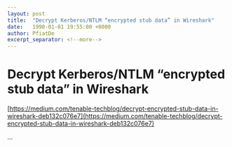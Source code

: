 ```yaml
---
layout: post
title:  "Decrypt Kerberos/NTLM “encrypted stub data” in Wireshark"
date:   1990-01-01 19:55:00 +0000
author: PfiatDe
excerpt_separator: <!--more-->
---
```


# Decrypt Kerberos/NTLM “encrypted stub data” in Wireshark

[https://medium.com/tenable-techblog/decrypt-encrypted-stub-data-in-wireshark-deb132c076e7](https://medium.com/tenable-techblog/decrypt-encrypted-stub-data-in-wireshark-deb132c076e7)

...
<!--more-->
